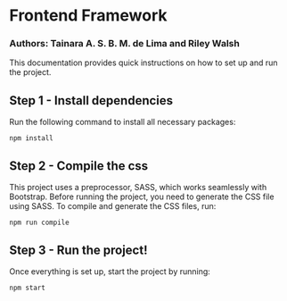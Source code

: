 # Frontend Framework

### Authors: Tainara A. S. B. M. de Lima and Riley Walsh

This documentation provides quick instructions on how to set up and run the project.

## Step 1 - Install dependencies

Run the following command to install all necessary packages:

```
npm install
```

## Step 2 - Compile the css

This project uses a preprocessor, SASS, which works seamlessly with Bootstrap.
Before running the project, you need to generate the CSS file using SASS. To compile and generate the CSS files, run:

```
npm run compile
```

## Step 3 - Run the project!

Once everything is set up, start the project by running:

```
npm start
```
